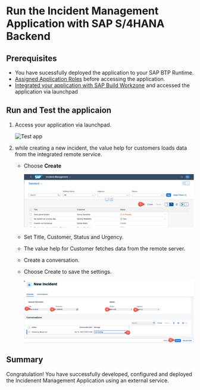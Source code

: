 # Run the Incident Management Application with SAP S/4HANA Backend


## Prerequisites

- You have sucessfully deployed the application to your SAP BTP Runtime.
- [Assigned Application Roles]() before accessing the application.
- [Integrated your application with SAP Build Workzone]() and accessed the application via launchpad

## Run and Test the applicaion

1. Access your application via launchpad.
   
   ![Test app](./images/run-app02.png)

2. while creating a new incident, the value help for customers loads data from the integrated remote service.
  
   *  Choose **Create**
  
      ![run test](./images/test-app03.png)
   
   * Set Title, Customer, Status and Urgency. 
   * The value help for Customer fetches data from the remote server.
   * Create a conversation.
   * Choose Create to save the settings.
     
      ![run test](./images/test-app04.png)


## Summary

Congratulation! You have successfully developed, configured and deployed the Incidenent Management Application using an external service.